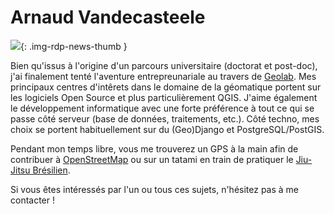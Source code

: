 # Arnaud Vandecasteele

![](https://cdn.geotribu.fr/images/internal/contributeurs/avdc.jpg){: .img-rdp-news-thumb }

Bien qu'issus à l'origine d'un parcours universitaire (doctorat et post-doc), j'ai finalement tenté l'aventure entrepreunariale au travers de [Geolab](http://geolab.re/). Mes principaux centres d'intêrets dans le domaine de la géomatique portent sur les logiciels Open Source et plus particulièrement QGIS. J'aime également le développement informatique avec une forte préférence à tout ce qui se passe côté serveur (base de données, traitements, etc.). Côté techno, mes choix se portent habituellement sur du (Geo)Django et PostgreSQL/PostGIS.

Pendant mon temps libre, vous me trouverez un GPS à la main afin de contribuer à [OpenStreetMap](https://www.openstreetmap.org/) ou sur un tatami en train de pratiquer le [Jiu-Jitsu Brésilien](https://fr.wikipedia.org/wiki/Jiu-jitsu_br%C3%A9silien).

Si vous êtes intéressés par l'un ou tous ces sujets, n'hésitez pas à me contacter !
